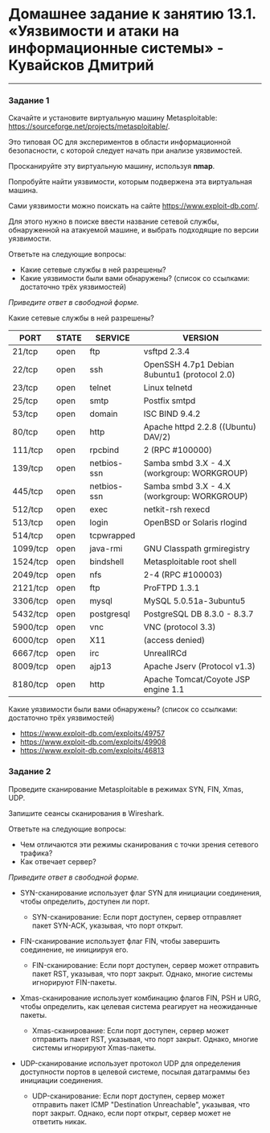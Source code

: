 # Домашнее задание к занятию 13.1. «Уязвимости и атаки на информационные системы» - Кувайсков Дмитрий


------

### Задание 1

Скачайте и установите виртуальную машину Metasploitable: https://sourceforge.net/projects/metasploitable/.

Это типовая ОС для экспериментов в области информационной безопасности, с которой следует начать при анализе уязвимостей.

Просканируйте эту виртуальную машину, используя **nmap**.

Попробуйте найти уязвимости, которым подвержена эта виртуальная машина.

Сами уязвимости можно поискать на сайте https://www.exploit-db.com/.

Для этого нужно в поиске ввести название сетевой службы, обнаруженной на атакуемой машине, и выбрать подходящие по версии уязвимости.

Ответьте на следующие вопросы:

- Какие сетевые службы в ней разрешены?
- Какие уязвимости были вами обнаружены? (список со ссылками: достаточно трёх уязвимостей)
  
*Приведите ответ в свободной форме.*  

Какие сетевые службы в ней разрешены?


PORT    	| STATE 	       |SERVICE               | VERSION
----------------|----------------------|----------------------|----------------------
21/tcp   	|open  	               |ftp                   |vsftpd 2.3.4
22/tcp   	|open  		       |ssh                   |OpenSSH 4.7p1 Debian 8ubuntu1 (protocol 2.0)
23/tcp  	|open  	               |telnet                |Linux telnetd
25/tcp  	|open  	    	       |smtp                  |Postfix smtpd
53/tcp  	|open  	               |domain                |ISC BIND 9.4.2
80/tcp  	|open  	               |http                  |Apache httpd 2.2.8 ((Ubuntu) DAV/2)
111/tcp  	|open  	               |rpcbind               |2 (RPC #100000)
139/tcp  	|open                  |netbios-ssn           |Samba smbd 3.X - 4.X (workgroup: WORKGROUP)
445/tcp  	|open                  |netbios-ssn           |Samba smbd 3.X - 4.X (workgroup: WORKGROUP)
512/tcp  	|open                  | exec                 |netkit-rsh rexecd
513/tcp  	|open                  |login                 |OpenBSD or Solaris rlogind
514/tcp  	|open                  |tcpwrapped            |
1099/tcp 	|open                  |java-rmi              |GNU Classpath grmiregistry
1524/tcp 	|open                  | bindshell            |Metasploitable root shell
2049/tcp 	|open                  | nfs                  |2-4 (RPC #100003)
2121/tcp 	|open                  |ftp                   |ProFTPD 1.3.1
3306/tcp 	|open                  |mysql                 |MySQL 5.0.51a-3ubuntu5
5432/tcp 	|open                  |postgresql            |PostgreSQL DB 8.3.0 - 8.3.7
5900/tcp 	|open                  | vnc                  |VNC (protocol 3.3)
6000/tcp 	|open                  |X11                   |(access denied)
6667/tcp 	|open                  |irc                   |UnrealIRCd
8009/tcp 	|open                  |ajp13                 |Apache Jserv (Protocol v1.3)
8180/tcp 	|open                  |http                  |Apache Tomcat/Coyote JSP engine 1.1




Какие уязвимости были вами обнаружены? (список со ссылками: достаточно трёх уязвимостей)
 
* https://www.exploit-db.com/exploits/49757 
* https://www.exploit-db.com/exploits/49908 
* https://www.exploit-db.com/exploits/46813 
	



### Задание 2

Проведите сканирование Metasploitable в режимах SYN, FIN, Xmas, UDP.

Запишите сеансы сканирования в Wireshark.

Ответьте на следующие вопросы:

- Чем отличаются эти режимы сканирования с точки зрения сетевого трафика?
- Как отвечает сервер?

*Приведите ответ в свободной форме.*

* SYN-сканирование использует флаг SYN для инициации соединения, чтобы определить, доступен ли порт.
	+ SYN-сканирование: Если порт доступен, сервер отправляет пакет SYN-ACK, указывая, что порт открыт.

* FIN-сканирование использует флаг FIN, чтобы завершить соединение, не инициируя его.
	+ FIN-сканирование: Если порт доступен, сервер может отправить пакет RST, указывая, что порт закрыт. Однако, многие системы игнорируют FIN-пакеты.

* Xmas-сканирование использует комбинацию флагов FIN, PSH и URG, чтобы определить, как целевая система реагирует на неожиданные пакеты.
	+ Xmas-сканирование: Если порт доступен, сервер может отправить пакет RST, указывая, что порт закрыт. Однако, многие системы игнорируют Xmas-пакеты.

* UDP-сканирование использует протокол UDP для определения доступности портов в целевой системе, посылая датаграммы без инициации соединения.
	+ UDP-сканирование: Если порт доступен, сервер может отправить пакет ICMP "Destination Unreachable", указывая, что порт закрыт. Однако, если порт открыт, сервер может не ответить никак.

